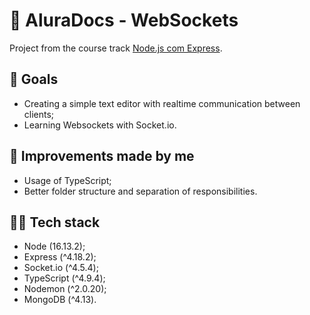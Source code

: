 # 📃 AluraDocs - WebSockets

Project from the course track [Node.js com Express](https://cursos.alura.com.br/formacao-node-js-express).

## 🎯 Goals

- Creating a simple text editor with realtime communication between clients;
- Learning Websockets with Socket.io.

## 🚀 Improvements made by me

- Usage of TypeScript;
- Better folder structure and separation of responsibilities.

## 👨‍💻 Tech stack

- Node (16.13.2);
- Express (^4.18.2);
- Socket.io (^4.5.4);
- TypeScript (^4.9.4);
- Nodemon (^2.0.20);
- MongoDB (^4.13).
